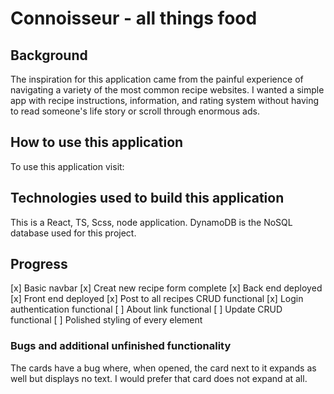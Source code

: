 # Connoisseur - all things food

## Background
The inspiration for this application came from the painful experience of navigating a variety of the most common recipe websites.  I wanted a simple app with recipe instructions, information, and rating system without having to read someone's life story or scroll through enormous ads.

## How to use this application
To use this application visit:

## Technologies used to build this application
This is a React, TS, Scss, node application.  DynamoDB is the NoSQL database used for this project.

## Progress
[x] Basic navbar
[x] Creat new recipe form complete
[x] Back end deployed
[x] Front end deployed
[x] Post to all recipes CRUD functional
[x] Login authentication functional
[ ] About link functional
[ ] Update CRUD functional
[ ] Polished styling of every element

### Bugs and additional unfinished functionality
The cards have a bug where, when opened, the card next to it expands as well but displays no text.  I would prefer that card does not expand at all.


